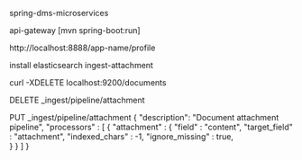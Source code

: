 spring-dms-microservices

api-gateway [mvn spring-boot:run]

http://localhost:8888/app-name/profile

install elasticsearch ingest-attachment

curl -XDELETE localhost:9200/documents

DELETE _ingest/pipeline/attachment

PUT _ingest/pipeline/attachment
{
  "description": "Document attachment pipeline",
  "processors" : [
    {
      "attachment" : {
        "field" : "content",
        "target_field" : "attachment", 
        "indexed_chars" : -1, 
        "ignore_missing" : true,  
      }
    }
  ]
}